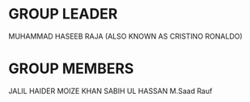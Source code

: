 # GROUP LEADER
MUHAMMAD HASEEB RAJA (ALSO KNOWN AS CRISTINO RONALDO)

# GROUP MEMBERS
JALIL HAIDER
MOIZE KHAN 
SABIH UL HASSAN
M.Saad Rauf